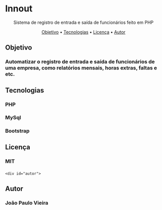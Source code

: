 # Innout
<p align="center"> Sistema de registro de entrada e saída de funcionários feito em PHP</p>

<p align="center">
 <a href="#objetivo">Objetivo</a> •
 <a href="#tecnologias">Tecnologias</a> • 
 <a href="#licenc-a">Licença</a> • 
 <a href="#autor">Autor</a>
</p>

<div id="objetivo">
 <h2>Objetivo</h2>
<h3>Automatizar o registro de entrada e saída de funcionários de uma empresa, como relatórios mensais, horas extras, faltas e etc.<h3>
 </div>
 
 <div id="tecnologias">
 <h2>Tecnologias</h2>
  <h3>PHP<h3>
  <h3>MySql<h3>
  <h3>Bootstrap<h3>
 </div>
   
  <div id="licenc-a">
   <h2>Licença</h2>
    <h3>MIT<h3>
  </div>
     
    <div id="autor">
   <h2>Autor</h2>
    <h3>João Paulo Vieira<h3>
  </div>
